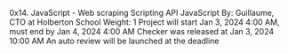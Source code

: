 0x14. JavaScript - Web scraping
Scripting
API
JavaScript
 By: Guillaume, CTO at Holberton School
 Weight: 1
 Project will start Jan 3, 2024 4:00 AM, must end by Jan 4, 2024 4:00 AM
 Checker was released at Jan 3, 2024 10:00 AM
 An auto review will be launched at the deadline

